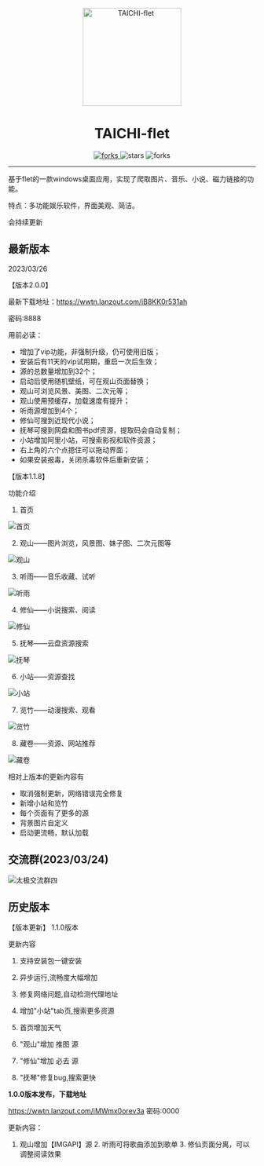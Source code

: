 <p align="center">
  <a href="https://github.com/cuifengcn/wechat-video-generate">
    <img width="200" height="200" src="https://github.com/cuifengcn/TAICHI-flet/blob/main/taiji.png" alt="TAICHI-flet">
  </a>
</p>

<h1 align="center">TAICHI-flet</h1>

<p align="center">
  <a href="#下载">
    <img src="https://img.shields.io/github/downloads/cuifengcn/TAICHI-flet/total?style=flat-square" alt="forks">
  </a>
  <img src="https://img.shields.io/github/stars/cuifengcn/TAICHI-flet?style=flat-square" alt="stars">
  <img src="https://img.shields.io/github/forks/cuifengcn/TAICHI-flet?style=flat-square" alt="forks">
</p>

---


 基于flet的一款windows桌面应用，实现了爬取图片、音乐、小说、磁力链接的功能。

 特点：多功能娱乐软件，界面美观、简洁。
 
会持续更新

## 最新版本

2023/03/26

【版本2.0.0】

最新下载地址：https://wwtn.lanzout.com/iB8KK0r531ah

密码:8888

用前必读：
* 增加了vip功能，非强制升级，仍可使用旧版；
* 安装后有11天的vip试用期，重启一次后生效；
* 源的总数量增加到32个；
* 启动后使用随机壁纸，可在观山页面替换；
* 观山可浏览风景、美图、二次元等；
* 观山使用预缓存，加载速度有提升；
* 听雨源增加到4个；
* 修仙可搜到近现代小说；
* 抚琴可搜到网盘和图书pdf资源，提取码会自动复制；
* 小站增加阿里小站，可搜索影视和软件资源；
* 右上角的六个点摁住可以拖动界面；
* 如果安装报毒，关闭杀毒软件后重新安装；

【版本1.1.8】


功能介绍

1. 首页

![首页](https://user-images.githubusercontent.com/38805177/227417740-8413c23d-ab12-4112-8edf-909a333ed627.png)

2. 观山——图片浏览，风景图、妹子图、二次元图等

![观山](https://user-images.githubusercontent.com/38805177/227417883-bce5605f-0d20-412e-9ed8-91a30eb83655.png)

3. 听雨——音乐收藏、试听

![听雨](https://user-images.githubusercontent.com/38805177/227417991-9cdf4df1-c122-43ee-a5e7-56c6a15268b4.png)

4. 修仙——小说搜索、阅读

![修仙](https://user-images.githubusercontent.com/38805177/227418187-6de03b81-1cb3-4fa5-a175-4832a058d959.png)

5. 抚琴——云盘资源搜索

![抚琴](https://user-images.githubusercontent.com/38805177/227418251-6a177423-ac32-4e54-b3c3-c65e91841b35.png)

6. 小站——资源查找

![小站](https://user-images.githubusercontent.com/38805177/227418324-0c4c44a9-5050-4643-9864-b5cd7ccdf4e4.png)

7. 览竹——动漫搜索、观看

![览竹](https://user-images.githubusercontent.com/38805177/227418394-bcecfec5-1518-438c-bd56-5bc75c58d514.png)

8. 藏卷——资源、网站推荐

![藏卷](https://user-images.githubusercontent.com/38805177/227418484-b265bab7-6f75-491a-9811-5a0959548e4b.png)

相对上版本的更新内容有

* 取消强制更新，网络错误完全修复
* 新增小站和览竹
* 每个页面有了更多的源
* 背景图片自定义
*  启动更流畅，默认加载


## 交流群(2023/03/24)

![太极交流群四](https://user-images.githubusercontent.com/38805177/227751799-9bee0e7c-e1f9-47d5-b9ae-76f426d9c213.jpg)




## 历史版本

【版本更新】 1.1.0版本

更新内容

1) 支持安装包一键安装

2) 异步运行,流畅度大幅增加

3) 修复网络问题,自动检测代理地址

4) 增加\"小站\"tab页,搜索更多资源

5) 首页增加天气

6) \"观山\"增加 推图 源

7) \"修仙\"增加 必去 源

8) \"抚琴\"修复bug,搜索更快

**1.0.0版本发布，下载地址**

https://wwtn.lanzout.com/iMWmx0orev3a
密码:0000

更新内容：
1. 观山增加【IMGAPI】源 2. 听雨可将歌曲添加到歌单 3. 修仙页面分离，可以调整阅读效果


